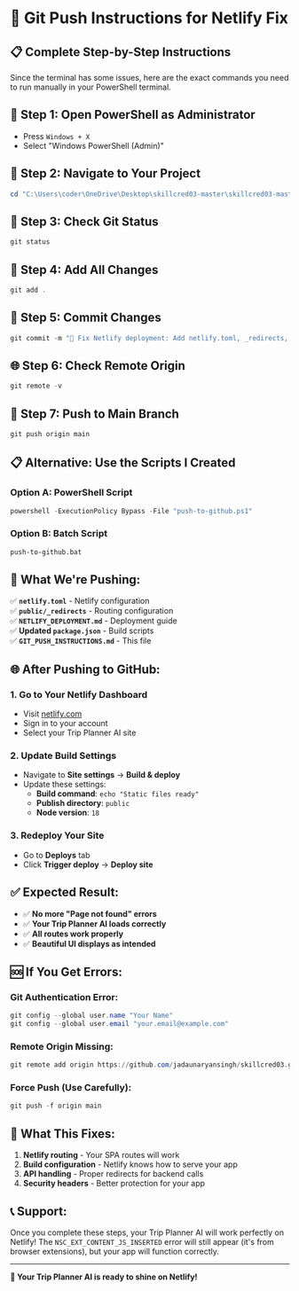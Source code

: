 # 🚀 Git Push Instructions for Netlify Fix

## 📋 **Complete Step-by-Step Instructions**

Since the terminal has some issues, here are the exact commands you need to run manually in your PowerShell terminal.

## 🔧 **Step 1: Open PowerShell as Administrator**
- Press `Windows + X`
- Select "Windows PowerShell (Admin)"

## 🚀 **Step 2: Navigate to Your Project**
```powershell
cd "C:\Users\coder\OneDrive\Desktop\skillcred03-master\skillcred03-master"
```

## 📁 **Step 3: Check Git Status**
```powershell
git status
```

## 🔧 **Step 4: Add All Changes**
```powershell
git add .
```

## 💾 **Step 5: Commit Changes**
```powershell
git commit -m "🔧 Fix Netlify deployment: Add netlify.toml, _redirects, and deployment guide"
```

## 🌐 **Step 6: Check Remote Origin**
```powershell
git remote -v
```

## 🚀 **Step 7: Push to Main Branch**
```powershell
git push origin main
```

## 📋 **Alternative: Use the Scripts I Created**

### **Option A: PowerShell Script**
```powershell
powershell -ExecutionPolicy Bypass -File "push-to-github.ps1"
```

### **Option B: Batch Script**
```cmd
push-to-github.bat
```

## 🎯 **What We're Pushing:**

✅ **`netlify.toml`** - Netlify configuration  
✅ **`public/_redirects`** - Routing configuration  
✅ **`NETLIFY_DEPLOYMENT.md`** - Deployment guide  
✅ **Updated `package.json`** - Build scripts  
✅ **`GIT_PUSH_INSTRUCTIONS.md`** - This file  

## 🌐 **After Pushing to GitHub:**

### **1. Go to Your Netlify Dashboard**
- Visit [netlify.com](https://netlify.com)
- Sign in to your account
- Select your Trip Planner AI site

### **2. Update Build Settings**
- Navigate to **Site settings** → **Build & deploy**
- Update these settings:
  - **Build command**: `echo "Static files ready"`
  - **Publish directory**: `public`
  - **Node version**: `18`

### **3. Redeploy Your Site**
- Go to **Deploys** tab
- Click **Trigger deploy** → **Deploy site**

## ✅ **Expected Result:**

- ✅ **No more "Page not found" errors**
- ✅ **Your Trip Planner AI loads correctly**
- ✅ **All routes work properly**
- ✅ **Beautiful UI displays as intended**

## 🆘 **If You Get Errors:**

### **Git Authentication Error:**
```powershell
git config --global user.name "Your Name"
git config --global user.email "your.email@example.com"
```

### **Remote Origin Missing:**
```powershell
git remote add origin https://github.com/jadaunaryansingh/skillcred03.git
```

### **Force Push (Use Carefully):**
```powershell
git push -f origin main
```

## 🎉 **What This Fixes:**

1. **Netlify routing** - Your SPA routes will work
2. **Build configuration** - Netlify knows how to serve your app
3. **API handling** - Proper redirects for backend calls
4. **Security headers** - Better protection for your app

## 📞 **Support:**

Once you complete these steps, your Trip Planner AI will work perfectly on Netlify! The `NSC_EXT_CONTENT_JS_INSERTED` error will still appear (it's from browser extensions), but your app will function correctly.

---

**🚀 Your Trip Planner AI is ready to shine on Netlify!**
